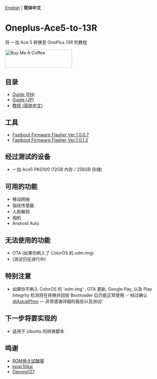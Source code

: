 [English](README.md) | **简体中文**

# Oneplus-Ace5-to-13R
将 一加 Ace 5 转换至 OnePlus 13R 的教程

<a href="https://www.buymeacoffee.com/kinginu" target="_blank"><img src="https://cdn.buymeacoffee.com/buttons/v2/default-yellow.png" alt="Buy Me A Coffee" style="height: 60px !important;width: 217px !important;" ></a>

## 目录
- [Guide (EN)](docs/convert_guide_en.md)
- [Guide (JP)](docs/convert_guide_jp.md)
- [教程 (简体中文)](docs/convert_guide_zh.md)

## 工具
- [Fastboot Firmware Flasher Ver:1.0.0.7](https://t.me/gt3neo5hub/521/207068)
- [Fastboot Firmware Flasher Ver:1.0.1.3](https://t.me/gt3neo5hub/521/269449)

## 经过测试的设备
- 一加 Ace5 PKG100 (12GB 内存 / 256GB 存储)

## 可用的功能
- 移动网络
- 指纹传感器
- 人脸解锁
- 相机
- Android Auto

## 无法使用的功能
- OTA (如果你刷入了 ColorOS 的 odm.img)
- (测试仍在进行中)

## 特别注意
- 如果你不刷入 ColorOS 的 'odm.img' , OTA 更新, Google Pay, 以及 Play Integrity 检测将在转换并回锁 Bootloader 后仍能正常使用
✅ 经过确认 [@AstralPhnx](https://github.com/kinginu/Oneplus-Ace5-to-13R/issues/25) — 非常感谢详细的报告以及测试!

## 下一步将要实现的
- 适用于 Ubuntu 的转换脚本

## 鸣谢
- [ROM焼き試験場](https://mitanyan98.hatenablog.com/)
- [kpgc10kai](https://x.com/kpgc10kai_)
- [Devone127](https://github.com/Devone127)

